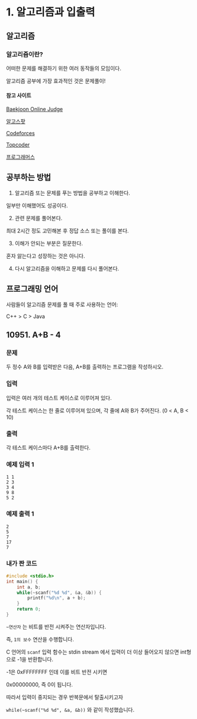 # 1. 알고리즘과 입출력

## 알고리즘

### 알고리즘이란?

어떠한 문제를 해결하기 위한 여러 동작들의 모임이다.

알고리즘 공부에 가장 효과적인 것은 문제풀이! 

#### 참고 사이트

[Baekjoon Online Judge](https://www.acmicpc.net)

[알고스팟](https://algospot.com)

[Codeforces](http://codeforces.com)

[Topcoder](http://topcoder.com)

[프로그래머스](https://programmers.co.kr)

## 공부하는 방법

1. 알고리즘 또는 문제를 푸는 방법을 공부하고 이해한다.

일부만 이해했어도 성공이다.

2. 관련 문제를 풀어본다.

최대 2시간 정도 고민해본 후 정답 소스 또는 풀이를 본다.

3. 이해가 안되는 부분은 질문한다.

혼자 앓는다고 성장하는 것은 아니다.

4. 다시 알고리즘을 이해하고 문제를 다시 풀어본다.

## 프로그래밍 언어

사람들이 알고리즘 문제를 풀 때 주로 사용하는 언어:

C++ > C > Java

## 10951. A+B - 4

### 문제

두 정수 A와 B를 입력받은 다음, A+B를 출력하는 프로그램을 작성하시오.

### 입력

입력은 여러 개의 테스트 케이스로 이루어져 있다.

각 테스트 케이스는 한 줄로 이루어져 있으며, 각 줄에 A와 B가 주어진다. (0 < A, B < 10)

### 출력

각 테스트 케이스마다 A+B를 출력한다.

### 예제 입력 1

```
1 1
2 3
3 4
9 8
5 2
```

### 예제 출력 1

```
2
5
7
17
7
```

### 내가 짠 코드

```c
#include <stdio.h>
int main() {
    int a, b;
    while(~scanf("%d %d", &a, &b)) {
        printf("%d\n", a + b);
    }
    return 0;
}
```

`~연산자` 는 비트를 반전 시켜주는 연산자입니다.

즉, `1의 보수` 연산을 수행합니다. 



C 언어의 `scanf` 입력 함수는 stdin stream 에서 입력이 더 이상 들어오지 않으면 int형으로 -1을 반환합니다.

-1은 0xFFFFFFFF 인데 이를 비트 반전 시키면

0x00000000, 즉 0이 됩니다.



따라서 입력이 중지되는 경우 반복문에서 탈출시키고자

`while(~scanf("%d %d", &a, &b))` 와 같이 작성했습니다.





